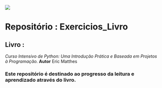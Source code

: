 <img src="https://img.shields.io/badge/python-3670A0?style=for-the-badge&logo=python&logoColor=ffdd54"/>

# Repositório : Exercicios_Livro

## Livro : 
*Curso Intensivo de Python: Uma Introdução Prática e Baseada em Projetos à Programação.* **Autor** Eric Matthes

### Este repositório é destinado ao progresso da leitura e aprendizado através do livro.
